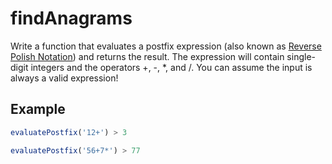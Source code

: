 # findAnagrams

Write a function that evaluates a postfix expression (also known as [Reverse Polish Notation](https://en.wikipedia.org/wiki/Reverse_Polish_notation)) and returns the result. The expression will contain single-digit integers and the operators +, -, \*, and /. You can assume the input is always a valid expression!

## Example

```js
evaluatePostfix('12+') > 3

evaluatePostfix('56+7*') > 77
```
